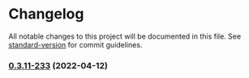 # Changelog

All notable changes to this project will be documented in this file. See [standard-version](https://github.com/conventional-changelog/standard-version) for commit guidelines.

### [0.3.11-233](https://kbss.felk.cvut.cz/git/s-forms/compare/v0.3.11-184...v0.3.11-233) (2022-04-12)
